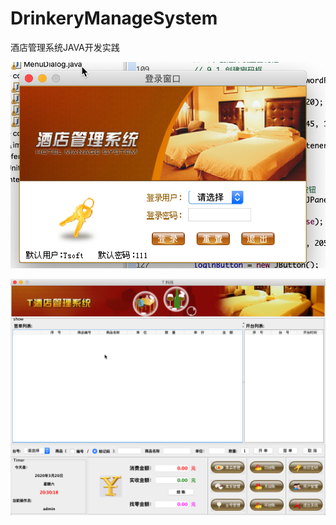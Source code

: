 # DrinkeryManageSystem
 酒店管理系统JAVA开发实践

![image-20200320203002624](README.assets/image-20200320203002624.png)

![image-20200320203022696](README.assets/image-20200320203022696.png)
